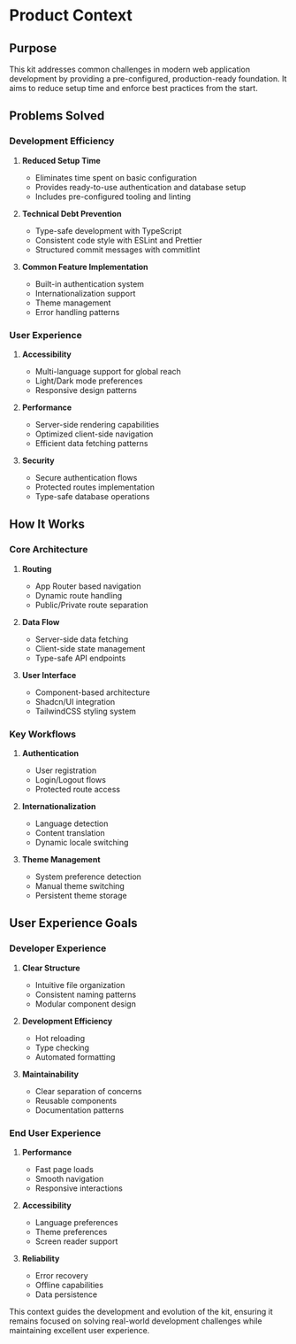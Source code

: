 # Product Context

## Purpose
This kit addresses common challenges in modern web application development by providing a pre-configured, production-ready foundation. It aims to reduce setup time and enforce best practices from the start.

## Problems Solved

### Development Efficiency
1. **Reduced Setup Time**
   - Eliminates time spent on basic configuration
   - Provides ready-to-use authentication and database setup
   - Includes pre-configured tooling and linting

2. **Technical Debt Prevention**
   - Type-safe development with TypeScript
   - Consistent code style with ESLint and Prettier
   - Structured commit messages with commitlint

3. **Common Feature Implementation**
   - Built-in authentication system
   - Internationalization support
   - Theme management
   - Error handling patterns

### User Experience
1. **Accessibility**
   - Multi-language support for global reach
   - Light/Dark mode preferences
   - Responsive design patterns

2. **Performance**
   - Server-side rendering capabilities
   - Optimized client-side navigation
   - Efficient data fetching patterns

3. **Security**
   - Secure authentication flows
   - Protected routes implementation
   - Type-safe database operations

## How It Works

### Core Architecture
1. **Routing**
   - App Router based navigation
   - Dynamic route handling
   - Public/Private route separation

2. **Data Flow**
   - Server-side data fetching
   - Client-side state management
   - Type-safe API endpoints

3. **User Interface**
   - Component-based architecture
   - Shadcn/UI integration
   - TailwindCSS styling system

### Key Workflows
1. **Authentication**
   - User registration
   - Login/Logout flows
   - Protected route access

2. **Internationalization**
   - Language detection
   - Content translation
   - Dynamic locale switching

3. **Theme Management**
   - System preference detection
   - Manual theme switching
   - Persistent theme storage

## User Experience Goals

### Developer Experience
1. **Clear Structure**
   - Intuitive file organization
   - Consistent naming patterns
   - Modular component design

2. **Development Efficiency**
   - Hot reloading
   - Type checking
   - Automated formatting

3. **Maintainability**
   - Clear separation of concerns
   - Reusable components
   - Documentation patterns

### End User Experience
1. **Performance**
   - Fast page loads
   - Smooth navigation
   - Responsive interactions

2. **Accessibility**
   - Language preferences
   - Theme preferences
   - Screen reader support

3. **Reliability**
   - Error recovery
   - Offline capabilities
   - Data persistence

This context guides the development and evolution of the kit, ensuring it remains focused on solving real-world development challenges while maintaining excellent user experience.